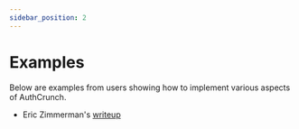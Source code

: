 ```yaml
---
sidebar_position: 2
---
```


# Examples

Below are examples from users showing how to implement various aspects of AuthCrunch.

* Eric Zimmerman's [writeup](https://gist.github.com/EricZimmerman/3015b94ab027d0597e0e55e93f0466c3)
